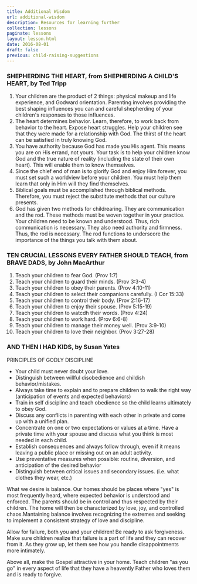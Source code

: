 ```yaml
---
title: Additional Wisdom
url: additional-wisdom
description: Resources for learning further
collection: lessons
paginate: lessons
layout: lesson.html
date: 2016-08-01
draft: false
previous: child-raising-suggestions
---
```


### SHEPHERDING THE HEART, from SHEPHERDING A CHILD'S HEART, by Ted Tripp

1. Your children are the product of 2 things: physical makeup and life experience, and Godward orientation. Parenting involves providing the best shaping influences you can and careful shepherding of your children's responses to those influences.
2. The heart determines behavior. Learn, therefore, to work back from behavior to the heart. Expose heart struggles. Help your children see that they were made for a relationship with God. The thirst of the heart can be satisfied in truly knowing God.
3. You have authority because God has made you His agent. This means you are on His errand, not yours. Your task is to help your children know God and the true nature of reality (including the state of their own heart). This will enable them to know themselves.
4. Since the chief end of man is to glorify God and enjoy Him forever, you must set such a worldview before your children. You must help them learn that only in Him will they find themselves.
5. Biblical goals must be accomplished through biblical methods. Therefore, you must reject the substitute methods that our culture presents.
6. God has given two methods for childrearing. They are communication and the rod. These methods must be woven together in your practice. Your children need to be known and understood. Thus, rich communication is necessary. They also need authority and firmness. Thus, the rod is necessary. The rod functions to underscore the importance of the things you talk with them about.


### TEN CRUCIAL LESSONS EVERY FATHER SHOULD TEACH, from BRAVE DADS, by John MacArthur

1. Teach your children to fear God. (Prov 1:7)
2. Teach your children to guard their minds. (Prov 3:3-4)
3. Teach your children to obey their parents. (Prov 4:10-11)
4. Teach your children to select their companions carefully. (I Cor 15:33)
5. Teach your children to control their body. (Prov 2:16-17)
6. Teach your children to enjoy their spouse. (Prov 5:15-19)
7. Teach your children to watcdh their words. (Prov 4:24)
8. Teach your children to work hard. (Prov 6:6-8)
9. Teach your children to manage their money well. (Prov 3:9-10)
10. Teach your children to love their neighbor. (Prov 3:27-28)


### AND THEN I HAD KIDS, by Susan Yates

PRINCIPLES OF GODLY DISCIPLINE
* Your child must never doubt your love.
* Distinguish between willful disobedience and childish behavior/mistakes.
* Always take time to explain and to prepare children to walk the right way (anticipation of events and expected behaviors)
* Train in self discipline and teach obedience so the child learns ultimately to obey God.
* Discuss any conflicts in parenting with each other in private and come up with a unified plan.
* Concentrate on one or two expectations or values at a time. Have a private time with your spouse and discuss what you think is most needed in each child.
* Establish consequences and always follow through, even if it means leaving a public place or missing out on an adult activity.
* Use preventative measures when possible: routine, diversion, and anticipation of the desired behavior
* Distinguish between critical issues and secondary issues. (i.e. what clothes they wear, etc.)

What we desire is balance. Our homes should be places where "yes" is most frequently heard, where expected behavior is understood and enforced. The parents should be in control and thus respected by their children. The home will then be characterized by love, joy, and controlled chaos.Mantaining balance involves recognizing the extremes and seeking to implement a consistent strategy of love and discipline.

Allow for failure, both you and your children! Be ready to ask forgiveness. Make sure children realize that failure is a part of life and they can recover from it. As they grow up, let them see how you handle disappointments more intimately.

Above all, make the Gospel attractive in your home. Teach children "as you go" in every aspect of life that they have a heavently Father who loves them and is ready to forgive.
